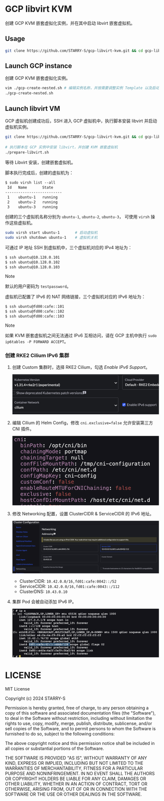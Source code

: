 # GCP libvirt KVM

创建 GCP KVM 嵌套虚拟化实例，并在其中启动 libvirt 嵌套虚拟机。

## Usage

```sh
git clone https://github.com/STARRY-S/gcp-libvirt-kvm.git && cd gcp-libvirt-kvm/
```

## Launch GCP instance

创建 GCP KVM 嵌套虚拟化实例。

```sh
vim ./gcp-create-nested.sh # 编辑实例名称，并按需要调整实例 Template 以及启动参数
./gcp-create-nested.sh
```

## Launch libvirt VM

GCP 虚拟机创建成功后，SSH 进入 GCP 虚拟机中，执行脚本安装 libvirt 并启动虚拟机实例。

```sh
git clone https://github.com/STARRY-S/gcp-libvirt-kvm.git && cd gcp-libvirt-kvm/

# 执行脚本在 GCP 实例中安装 libvirt，并创建 KVM 嵌套虚拟机
./prepare-libvirt.sh
```

等待 Libvirt 安装，创建嵌套虚拟机。

脚本执行完成后，创建的虚拟机为：

```console
$ sudo virsh list --all
 Id   Name       State
--------------------------
 1    ubuntu-1   running
 2    ubuntu-2   running
 3    ubuntu-3   running
```

创建的三个虚拟机名称分别为 `ubuntu-1`, `ubuntu-2`, `ubuntu-3`，
可使用 `virsh` 操作这些虚拟机。

```sh
sudo virsh start ubuntu-1       # 启动虚拟机
sudo virsh shutdown ubuntu-1    # 虚拟机关机
```

可通过 IP 地址 SSH 到虚拟机中，三个虚拟机对应的 IPv4 地址为：

```console
$ ssh ubuntu@10.128.0.101
$ ssh ubuntu@10.128.0.102
$ ssh ubuntu@10.128.0.103
```

> [!NOTE]
>
> 默认的用户密码为 `testpassword`。

虚拟机已配置了 IPv6 的 NAT 网络链接，三个虚拟机对应的 IPv6 地址为：

```console
$ ssh ubuntu@fd00:cafe::101
$ ssh ubuntu@fd00:cafe::102
$ ssh ubuntu@fd00:cafe::103
```

> [!NOTE]
>
> 如果 KVM 嵌套虚拟机之间无法通过 IPv6 互相访问，请在 GCP 主机中执行 `sudo ip6tables -P FORWARD ACCEPT`。

### 创建 RKE2 Cilium IPv6 集群

1. 创建 Custom 集群时，选择 RKE2 Cilium，勾选 *Enable IPv6 Support*。

    ![](images/01.png)

1. 编辑 Cilium 的 Helm Config，修改 `cni.exclusive=false` 允许安装第三方 CNI 插件。

    ![](images/02.png)

1. 修改 Networking 配置，设置 ClusterCIDR & ServiceCIDR 的 IPv6 地址。

    ![](images/03.png)

    - ClusterCIDR: `10.42.0.0/16,fd01:cafe:0042::/52`
    - ServiceCIDR: `10.42.0.0/16,fd01:cafe:0043::/112`
    - ClusterDNS: `10.43.0.10`

1. 集群 Pod 会被自动添加 IPv6 IP。

    ![](images/04.png)

# LICENSE

MIT License

Copyright (c) 2024 STARRY-S

Permission is hereby granted, free of charge, to any person obtaining a copy
of this software and associated documentation files (the "Software"), to deal
in the Software without restriction, including without limitation the rights
to use, copy, modify, merge, publish, distribute, sublicense, and/or sell
copies of the Software, and to permit persons to whom the Software is
furnished to do so, subject to the following conditions:

The above copyright notice and this permission notice shall be included in all
copies or substantial portions of the Software.

THE SOFTWARE IS PROVIDED "AS IS", WITHOUT WARRANTY OF ANY KIND, EXPRESS OR
IMPLIED, INCLUDING BUT NOT LIMITED TO THE WARRANTIES OF MERCHANTABILITY,
FITNESS FOR A PARTICULAR PURPOSE AND NONINFRINGEMENT. IN NO EVENT SHALL THE
AUTHORS OR COPYRIGHT HOLDERS BE LIABLE FOR ANY CLAIM, DAMAGES OR OTHER
LIABILITY, WHETHER IN AN ACTION OF CONTRACT, TORT OR OTHERWISE, ARISING FROM,
OUT OF OR IN CONNECTION WITH THE SOFTWARE OR THE USE OR OTHER DEALINGS IN THE
SOFTWARE.
